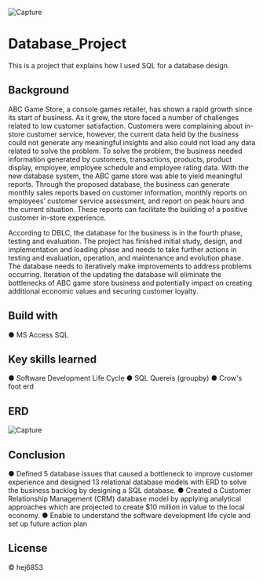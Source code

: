 ![Capture](https://user-images.githubusercontent.com/79428102/115105831-360f4780-9f16-11eb-8673-f0d6ecaae4d5.JPG)

# Database_Project
This is a project that explains how I used SQL for a database design.

## Background
ABC Game Store, a console games retailer, has shown a rapid growth since its start of business. As it grew, the store faced a number of challenges related to low customer satisfaction. Customers were complaining about in-store customer service, however, the current data held by the business could not generate any meaningful insights and also could not load any data related to solve the problem. To solve the problem, the business needed information generated by customers, transactions, products, product display, employee, employee schedule and employee rating data. With the new database system, the ABC game store was able to yield meaningful reports. Through the proposed database, the business can generate monthly sales reports based on customer information, monthly reports on employees’ customer service assessment, and report on peak hours and the current situation. These reports can facilitate the building of a positive customer in-store experience. 

According to DBLC, the database for the business is in the fourth phase, testing and evaluation. The project has finished initial study, design, and implementation and loading phase and needs to take further actions in testing and evaluation, operation, and maintenance and evolution phase. The database needs to iteratively make improvements to address problems occurring.  Iteration of the updating the database will eliminate the bottlenecks of ABC game store business and potentially impact on creating additional economic values and securing customer loyalty.

## Build with
● MS Access SQL

## Key skills learned
● Software Development Life Cycle 
● SQL Quereis (groupby)
● Crow's foot erd

## ERD
![Capture](https://user-images.githubusercontent.com/79428102/115106224-62c45e80-9f18-11eb-8714-9d8283a00444.JPG)

## Conclusion
●	Defined 5 database issues that caused a bottleneck to improve customer experience and designed 13 relational database models with ERD to solve the business backlog by designing a SQL database.
●	Created a Customer Relationship Management (CRM) database model by applying analytical approaches which are projected to create $10 million in value to the local economy.
● Enable to understand the software development life cycle and set up future action plan

## License
© hej6853
